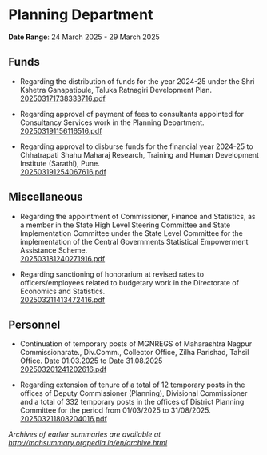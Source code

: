 # Planning Department

**Date Range**: 24 March 2025 - 29 March 2025


## Funds
- Regarding the distribution of funds for the year 2024-25 under the Shri Kshetra Ganapatipule, Taluka Ratnagiri Development Plan.\
  [202503171738333716.pdf](https://gr.maharashtra.gov.in/Site/Upload/Government%20Resolutions/English/202503171738333716.pdf)

- Regarding approval of payment of fees to consultants appointed for Consultancy Services work in the Planning Department.\
  [202503191156116516.pdf](https://gr.maharashtra.gov.in/Site/Upload/Government%20Resolutions/English/202503191156116516.pdf)

- Regarding approval to disburse funds for the financial year 2024-25 to Chhatrapati Shahu Maharaj Research, Training and Human Development Institute (Sarathi), Pune.\
  [202503191254067616.pdf](https://gr.maharashtra.gov.in/Site/Upload/Government%20Resolutions/English/202503191254067616.pdf)

## Miscellaneous
- Regarding the appointment of Commissioner, Finance and Statistics, as a member in the State High Level Steering Committee and State Implementation Committee under the State Level Committee for the implementation of the Central Governments Statistical Empowerment Assistance Scheme.\
  [202503181240271916.pdf](https://gr.maharashtra.gov.in/Site/Upload/Government%20Resolutions/English/202503181240271916.pdf)

- Regarding sanctioning of honorarium at revised rates to officers/employees related to budgetary work in the Directorate of Economics and Statistics.\
  [202503211413472416.pdf](https://gr.maharashtra.gov.in/Site/Upload/Government%20Resolutions/English/202503211413472416.pdf)

## Personnel
- Continuation of temporary posts of MGNREGS of Maharashtra  Nagpur Commissionarate., Div.Comm., Collector Office, Zilha Parishad, Tahsil Office. Date 01.03.2025 to Date 31.08.2025\
  [202503201241202616.pdf](https://gr.maharashtra.gov.in/Site/Upload/Government%20Resolutions/English/202503201241202616.pdf)

- Regarding extension of tenure of a total of 12 temporary posts in the offices of Deputy Commissioner (Planning), Divisional Commissioner and a total of 332 temporary posts in the offices of District Planning Committee for the period from 01/03/2025 to 31/08/2025.\
  [202503211808204016.pdf](https://gr.maharashtra.gov.in/Site/Upload/Government%20Resolutions/English/202503211808204016.pdf)


*Archives of earlier summaries are available at http://mahsummary.orgpedia.in/en/archive.html*